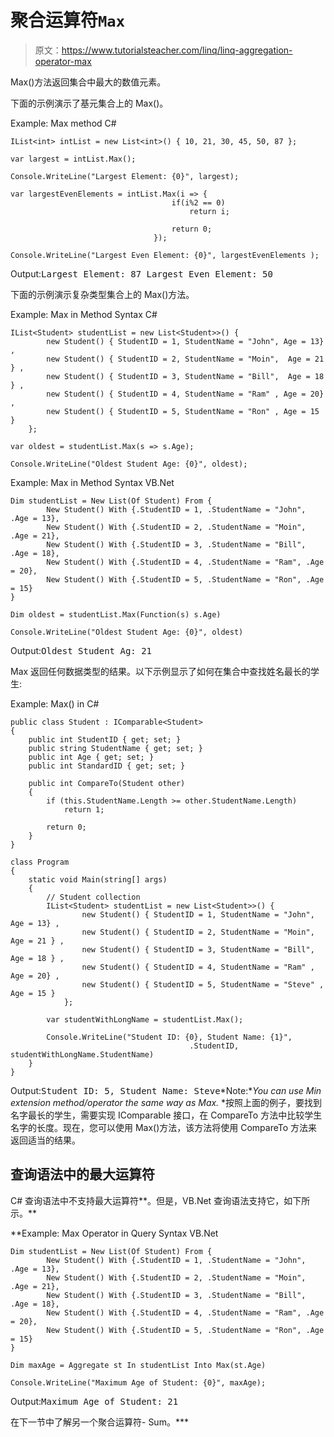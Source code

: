 # 聚合运算符`Max`

> 原文：<https://www.tutorialsteacher.com/linq/linq-aggregation-operator-max>

Max()方法返回集合中最大的数值元素。

下面的示例演示了基元集合上的 Max()。

Example: Max method C#

```
IList<int> intList = new List<int>() { 10, 21, 30, 45, 50, 87 };

var largest = intList.Max();

Console.WriteLine("Largest Element: {0}", largest);

var largestEvenElements = intList.Max(i => {
			                        if(i%2 == 0)
				                        return i;

			                        return 0;
		                        });

Console.WriteLine("Largest Even Element: {0}", largestEvenElements );
```

Output:<samp>Largest Element: 87
Largest Even Element: 50</samp>

下面的示例演示复杂类型集合上的 Max()方法。

Example: Max in Method Syntax C#

```
IList<Student> studentList = new List<Student>>() { 
        new Student() { StudentID = 1, StudentName = "John", Age = 13} ,
        new Student() { StudentID = 2, StudentName = "Moin",  Age = 21 } ,
        new Student() { StudentID = 3, StudentName = "Bill",  Age = 18 } ,
        new Student() { StudentID = 4, StudentName = "Ram" , Age = 20} ,
        new Student() { StudentID = 5, StudentName = "Ron" , Age = 15 } 
    };

var oldest = studentList.Max(s => s.Age);

Console.WriteLine("Oldest Student Age: {0}", oldest);
```

Example: Max in Method Syntax VB.Net

```
Dim studentList = New List(Of Student) From {
        New Student() With {.StudentID = 1, .StudentName = "John", .Age = 13},
        New Student() With {.StudentID = 2, .StudentName = "Moin", .Age = 21},
        New Student() With {.StudentID = 3, .StudentName = "Bill", .Age = 18},
        New Student() With {.StudentID = 4, .StudentName = "Ram", .Age = 20},
        New Student() With {.StudentID = 5, .StudentName = "Ron", .Age = 15}
}

Dim oldest = studentList.Max(Function(s) s.Age)

Console.WriteLine("Oldest Student Age: {0}", oldest)
```

Output:<samp>Oldest Student Ag: 21</samp>

Max 返回任何数据类型的结果。以下示例显示了如何在集合中查找姓名最长的学生:

Example: Max() in C#

```
public class Student : IComparable<Student> 
{
    public int StudentID { get; set; }
    public string StudentName { get; set; }
    public int Age { get; set; }
    public int StandardID { get; set; }

    public int CompareTo(Student other)
    {
        if (this.StudentName.Length >= other.StudentName.Length)
            return 1;

        return 0;
    }
}

class Program
{
    static void Main(string[] args)
    {
        // Student collection
        IList<Student> studentList = new List<Student>>() { 
                new Student() { StudentID = 1, StudentName = "John", Age = 13} ,
                new Student() { StudentID = 2, StudentName = "Moin",  Age = 21 } ,
                new Student() { StudentID = 3, StudentName = "Bill",  Age = 18 } ,
                new Student() { StudentID = 4, StudentName = "Ram" , Age = 20} ,
                new Student() { StudentID = 5, StudentName = "Steve" , Age = 15 } 
            };

        var studentWithLongName = studentList.Max();

        Console.WriteLine("Student ID: {0}, Student Name: {1}", 
                                        .StudentID, studentWithLongName.StudentName)
    }
}
```

Output:<samp>Student ID: 5, Student Name: Steve</samp>*Note:**You can use Min extension method/operator the same way as Max.* *按照上面的例子，要找到名字最长的学生，需要实现 IComparable <t>接口，在 CompareTo 方法中比较学生名字的长度。现在，您可以使用 Max()方法，该方法将使用 CompareTo 方法来返回适当的结果。</t>

## 查询语法中的最大运算符

C# 查询语法中不支持最大运算符**。但是，VB.Net 查询语法支持它，如下所示。**

**Example: Max Operator in Query Syntax VB.Net

```
Dim studentList = New List(Of Student) From {
        New Student() With {.StudentID = 1, .StudentName = "John", .Age = 13},
        New Student() With {.StudentID = 2, .StudentName = "Moin", .Age = 21},
        New Student() With {.StudentID = 3, .StudentName = "Bill", .Age = 18},
        New Student() With {.StudentID = 4, .StudentName = "Ram", .Age = 20},
        New Student() With {.StudentID = 5, .StudentName = "Ron", .Age = 15}
}

Dim maxAge = Aggregate st In studentList Into Max(st.Age)

Console.WriteLine("Maximum Age of Student: {0}", maxAge);
```

Output:<samp>Maximum Age of Student: 21</samp>

在下一节中了解另一个聚合运算符- Sum。***
